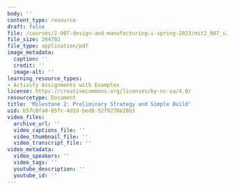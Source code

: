 ```yaml
---
body: ''
content_type: resource
draft: false
file: /courses/2-007-design-and-manufacturing-i-spring-2023/mit2_007_s23_ms02.pdf
file_size: 204703
file_type: application/pdf
image_metadata:
  caption: ''
  credit: ''
  image-alt: ''
learning_resource_types:
- Activity Assignments with Examples
license: https://creativecommons.org/licenses/by-nc-sa/4.0/
resourcetype: Document
title: 'Milestone 2: Preliminary Strategy and Simple Build'
uid: b57c8fa0-05fc-4d1d-bed8-52f9270e20b3
video_files:
  archive_url: ''
  video_captions_file: ''
  video_thumbnail_file: ''
  video_transcript_file: ''
video_metadata:
  video_speakers: ''
  video_tags: ''
  youtube_description: ''
  youtube_id: ''
---
```

